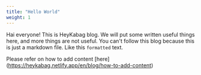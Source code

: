 ```yaml
---
title: "Hello World"
weight: 1
---
```


Hai everyone! This is HeyKabag blog. We will put some written useful things here, and more things are not useful. You can't follow this blog because this is just a markdown file. Like this `formatted` text.

Please refer on how to add content [here] (https://heykabag.netlify.app/en/blog/how-to-add-content)
